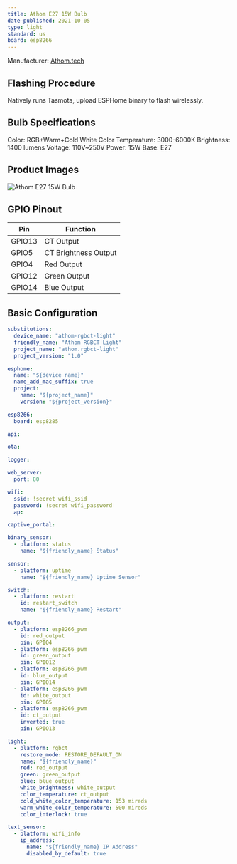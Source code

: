 ```yaml
---
title: Athom E27 15W Bulb
date-published: 2021-10-05
type: light
standard: us
board: esp8266
---
```


Manufacturer: [Athom.tech](https://www.athom.tech/blank-1/15w-bulb-2-pack)

## Flashing Procedure

Natively runs Tasmota, upload ESPHome binary to flash wirelessly.

## Bulb Specifications

Color: RGB+Warm+Cold White
Color Temperature: 3000-6000K
Brightness: 1400 lumens
Voltage: 110V~250V
Power: 15W
Base: E27

## Product Images

![Athom E27 15W Bulb](/Athom-E27-15W-Bulb.png "Athom E27 15W Bulb")

## GPIO Pinout

| Pin    | Function             |
| ------ | -------------------- |
| GPIO13 | CT Output            |
| GPIO5  | CT Brightness Output |
| GPIO4  | Red Output           |
| GPIO12 | Green Output         |
| GPIO14 | Blue Output          |

## Basic Configuration

```yaml
substitutions:
  device_name: "athom-rgbct-light"
  friendly_name: "Athom RGBCT Light"
  project_name: "athom.rgbct-light"
  project_version: "1.0"

esphome:
  name: "${device_name}"
  name_add_mac_suffix: true
  project:
    name: "${project_name}"
    version: "${project_version}"

esp8266:
  board: esp8285

api:

ota:

logger:

web_server:
  port: 80

wifi:
  ssid: !secret wifi_ssid
  password: !secret wifi_password
  ap:

captive_portal:

binary_sensor:
  - platform: status
    name: "${friendly_name} Status"

sensor:
  - platform: uptime
    name: "${friendly_name} Uptime Sensor"

switch:
  - platform: restart
    id: restart_switch
    name: "${friendly_name} Restart"

output:
  - platform: esp8266_pwm
    id: red_output
    pin: GPIO4
  - platform: esp8266_pwm
    id: green_output
    pin: GPIO12
  - platform: esp8266_pwm
    id: blue_output
    pin: GPIO14
  - platform: esp8266_pwm
    id: white_output
    pin: GPIO5
  - platform: esp8266_pwm
    id: ct_output
    inverted: true
    pin: GPIO13

light:
  - platform: rgbct
    restore_mode: RESTORE_DEFAULT_ON
    name: "${friendly_name}"
    red: red_output
    green: green_output
    blue: blue_output
    white_brightness: white_output
    color_temperature: ct_output
    cold_white_color_temperature: 153 mireds
    warm_white_color_temperature: 500 mireds
    color_interlock: true

text_sensor:
  - platform: wifi_info
    ip_address:
      name: "${friendly_name} IP Address"
      disabled_by_default: true
```
